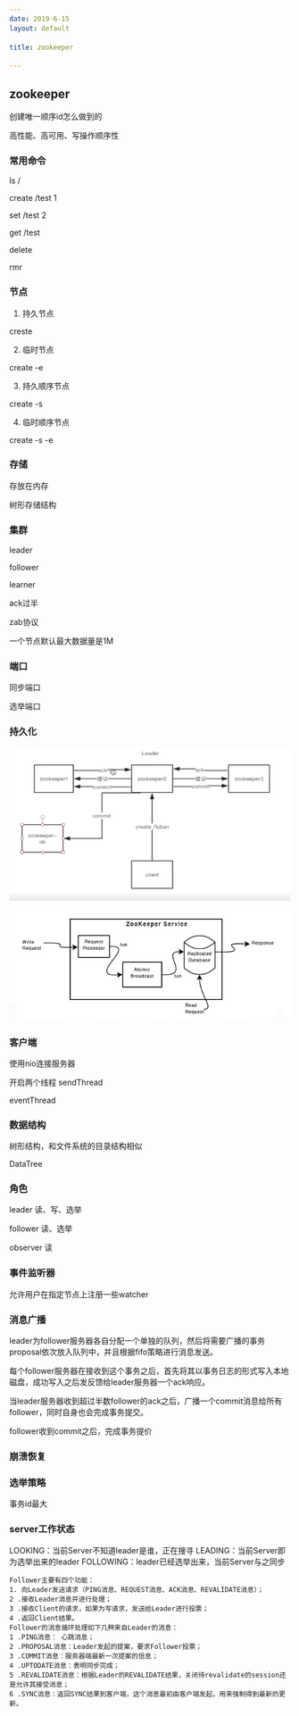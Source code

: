 ```yaml
---
date: 2019-6-15
layout: default

title: zookeeper

---
```


## zookeeper

创建唯一顺序id怎么做到的

高性能、高可用、写操作顺序性

### 常用命令

ls /

create /test 1

set /test 2

get /test

delete

rmr

### 节点
1. 持久节点

creste 

2. 临时节点

create -e

3. 持久顺序节点

create -s

4. 临时顺序节点

create -s -e


### 存储
存放在内存

树形存储结构

### 集群
leader

follower

learner

ack过半

zab协议

一个节点默认最大数据量是1M
### 端口
同步端口

选举端口

### 持久化


![](https://github.com/garydai/garydai.github.com/raw/master/_posts/pic/zookeeper.png)


![](https://github.com/garydai/garydai.github.com/raw/master/_posts/pic/zookeeper2.png)


### 客户端
使用nio连接服务器

开启两个线程
sendThread

eventThread

### 数据结构

树形结构，和文件系统的目录结构相似

DataTree

### 角色

leader 读、写、选举

follower 读、选举

observer 读

### 事件监听器

允许用户在指定节点上注册一些watcher

### 消息广播

leader为follower服务器各自分配一个单独的队列，然后将需要广播的事务proposal依次放入队列中，并且根据fifo策略进行消息发送。

每个follower服务器在接收到这个事务之后，首先将其以事务日志的形式写入本地磁盘，成功写入之后发反馈给leader服务器一个ack响应。

当leader服务器收到超过半数follower的ack之后，广播一个commit消息给所有follower，同时自身也会完成事务提交。

follower收到commit之后，完成事务提价

### 崩溃恢复

### 选举策略

事务id最大

### server工作状态

LOOKING：当前Server不知道leader是谁，正在搜寻
LEADING：当前Server即为选举出来的leader
FOLLOWING：leader已经选举出来，当前Server与之同步

 ```
Follower主要有四个功能：
1. 向Leader发送请求（PING消息、REQUEST消息、ACK消息、REVALIDATE消息）；
2 .接收Leader消息并进行处理；
3 .接收Client的请求，如果为写请求，发送给Leader进行投票；
4 .返回Client结果。
Follower的消息循环处理如下几种来自Leader的消息：
1 .PING消息： 心跳消息；
2 .PROPOSAL消息：Leader发起的提案，要求Follower投票；
3 .COMMIT消息：服务器端最新一次提案的信息；
4 .UPTODATE消息：表明同步完成；
5 .REVALIDATE消息：根据Leader的REVALIDATE结果，关闭待revalidate的session还是允许其接受消息；
6 .SYNC消息：返回SYNC结果到客户端，这个消息最初由客户端发起，用来强制得到最新的更新。
 ```

